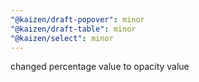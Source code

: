 ```yaml
---
"@kaizen/draft-popover": minor
"@kaizen/draft-table": minor
"@kaizen/select": minor
---
```


changed percentage value to opacity value
